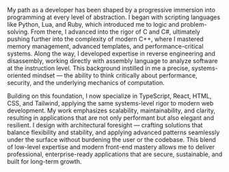 My path as a developer has been shaped by a progressive immersion into programming at every level of abstraction. I began with scripting languages like Python, Lua, and Ruby, which introduced me to logic and problem-solving. From there, I advanced into the rigor of C and C#, ultimately pushing further into the complexity of modern C++, where I mastered memory management, advanced templates, and performance-critical systems. Along the way, I developed expertise in reverse engineering and disassembly, working directly with assembly language to analyze software at the instruction level. This background instilled in me a precise, systems-oriented mindset — the ability to think critically about performance, security, and the underlying mechanics of computation.

Building on this foundation, I now specialize in TypeScript, React, HTML, CSS, and Tailwind, applying the same systems-level rigor to modern web development. My work emphasizes scalability, maintainability, and clarity, resulting in applications that are not only performant but also elegant and resilient. I design with architectural foresight — crafting solutions that balance flexibility and stability, and applying advanced patterns seamlessly under the surface without burdening the user or the codebase. This blend of low-level expertise and modern front-end mastery allows me to deliver professional, enterprise-ready applications that are secure, sustainable, and built for long-term growth.
